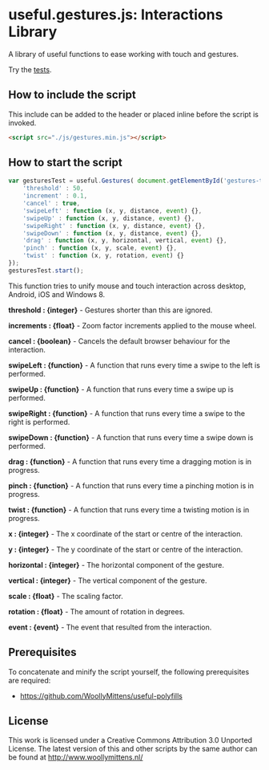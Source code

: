 # useful.gestures.js: Interactions Library

A library of useful functions to ease working with touch and gestures.

Try the <a href="http://www.woollymittens.nl/useful/default.php?url=useful-gestures">tests</a>.

## How to include the script

This include can be added to the header or placed inline before the script is invoked.

```html
<script src="./js/gestures.min.js"></script>
```

## How to start the script

```javascript
var gesturesTest = useful.Gestures( document.getElementById('gestures-test'), {
	'threshold' : 50,
	'increment' : 0.1,
	'cancel' : true,
	'swipeLeft' : function (x, y, distance, event) {},
	'swipeUp' : function (x, y, distance, event) {},
	'swipeRight' : function (x, y, distance, event) {},
	'swipeDown' : function (x, y, distance, event) {},
	'drag' : function (x, y, horizontal, vertical, event) {},
	'pinch' : function (x, y, scale, event) {},
	'twist' : function (x, y, rotation, event) {}
});
gesturesTest.start();
```

This function tries to unify mouse and touch interaction across desktop, Android, iOS and Windows 8.

**threshold : {integer}** - Gestures shorter than this are ignored.

**increments : {float}** - Zoom factor increments applied to the mouse wheel.

**cancel : {boolean}** - Cancels the default browser behaviour for the interaction.

**swipeLeft : {function}** - A function that runs every time a swipe to the left is performed.

**swipeUp : {function}** - A function that runs every time a swipe up is performed.

**swipeRight : {function}** - A function that runs every time a swipe to the right is performed.

**swipeDown : {function}** - A function that runs every time a swipe down is performed.

**drag : {function}** - A function that runs every time a dragging motion is in progress.

**pinch : {function}** - A function that runs every time a pinching motion is in progress.

**twist : {function}** - A function that runs every time a twisting motion is in progress.

**x : {integer}** - The x coordinate of the start or centre of the interaction.

**y : {integer}** - The y coordinate of the start or centre of the interaction.

**horizontal : {integer}** - The horizontal component of the gesture.

**vertical : {integer}** - The vertical component of the gesture.

**scale : {float}** - The scaling factor.

**rotation : {float}** - The amount of rotation in degrees.

**event : {event}** - The event that resulted from the interaction.

## Prerequisites

To concatenate and minify the script yourself, the following prerequisites are required:
+ https://github.com/WoollyMittens/useful-polyfills

## License
This work is licensed under a Creative Commons Attribution 3.0 Unported License. The latest version of this and other scripts by the same author can be found at http://www.woollymittens.nl/
